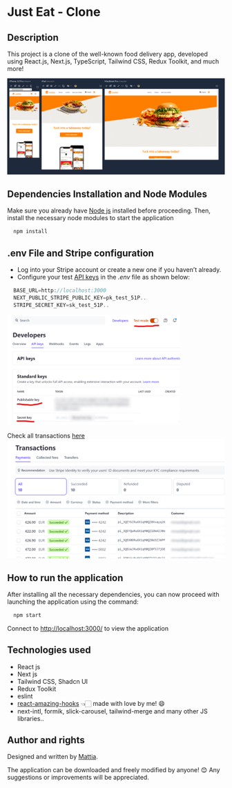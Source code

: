 # Just Eat - Clone

## Description
This project is a clone of the well-known food delivery app, developed using React.js, Next.js, TypeScript, Tailwind CSS, Redux Toolkit, and much more!

![Project Preview](./public/preview/app_ui.png)

## Dependencies Installation and Node Modules

Make sure you already have [Node js](https://nodejs.org/it/download/) installed before proceeding. Then, install the necessary node modules to start the application

```sh
  npm install
```

## .env File and Stripe configuration
- Log into your Stripe account or create a new one if you haven’t already.
- Configure your test [API keys](https://dashboard.stripe.com/test/apikeys) in the _.env_ file as shown below:

```JavaScript
  BASE_URL=http://localhost:3000
  NEXT_PUBLIC_STRIPE_PUBLIC_KEY=pk_test_51P..
  STRIPE_SECRET_KEY=sk_test_51P..
```
<img src="./public/preview/stripe_guide.png" alt="Project Preview" width="400"/>

Check all transactions [here](https://dashboard.stripe.com/test/payments)
![Project Preview](./public/preview/stripe.png)


## How to run the application

After installing all the necessary dependencies, you can now proceed with launching the application using the command:

```sh
  npm start
```

Connect to [http://localhost:3000/](http://localhost:3000) to view the application



## Technologies used

- React js
- Next js
- Tailwind CSS, Shadcn UI
- Redux Toolkit
- eslint
- [react-amazing-hooks](https://github.com/mattiach/react-amazing-hooks) 👈🏻 made with love by me! 😄
- next-intl, formik, slick-carousel, tailwind-merge and many other JS libraries..

## Author and rights

Designed and written by [Mattia](https://www.linkedin.com/in/mattiach/).

The application can be downloaded and freely modified by anyone! 😊
Any suggestions or improvements will be appreciated.
